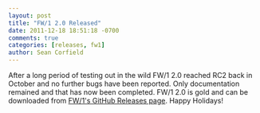 ```yaml
---
layout: post
title: "FW/1 2.0 Released"
date: 2011-12-18 18:51:18 -0700
comments: true
categories: [releases, fw1]
author: Sean Corfield
---
```

After a long period of testing out in the wild FW/1 2.0 reached RC2 back in October and no further bugs have been reported. Only documentation remained and that has now been completed. FW/1 2.0 is gold and can be downloaded from [FW/1's GitHub Releases page](https://github.com/framework-one/fw1/releases). Happy Holidays!
